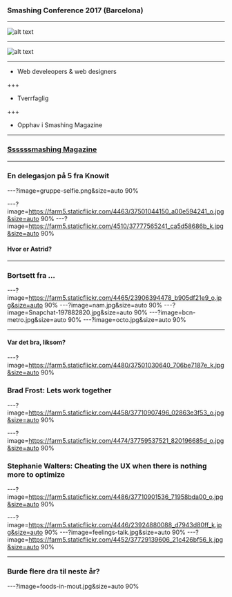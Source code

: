 ### Smashing Conference 2017 (Barcelona)

---

![alt text](../master/cat.png)

---

![alt text](../master/smashing-CAT.png)

---

* Web develeopers & web designers

+++
* Tverrfaglig

+++
* Opphav i Smashing Magazine


---

### [Ssssssmashing Magazine](https://www.smashingmagazine.com/)

---

### En delegasjon på 5 fra Knowit

---?image=gruppe-selfie.png&size=auto 90%

---?image=https://farm5.staticflickr.com/4463/37501044150_a00e594241_o.jpg&size=auto 90%
---?image=https://farm5.staticflickr.com/4510/37777565241_ca5d58686b_k.jpg&size=auto 90%

#### Hvor er Astrid?

---
### Bortsett fra ... 

---?image=https://farm5.staticflickr.com/4465/23906394478_b905df21e9_o.jpg&size=auto 90%
---?image=nam.jpg&size=auto 90%
---?image=Snapchat-197882820.jpg&size=auto 90%
---?image=bcn-metro.jpg&size=auto 90%
---?image=octo.jpg&size=auto 90%

---
#### Var det bra, liksom?

---?image=https://farm5.staticflickr.com/4480/37501030640_706be7187e_k.jpg&size=auto 90%
### Brad Frost: Lets work together
---?image=https://farm5.staticflickr.com/4458/37710907496_02863e3f53_o.jpg&size=auto 90%



---?image=https://farm5.staticflickr.com/4474/37759537521_820196685d_o.jpg&size=auto 90%
### Stephanie Walters: Cheating the UX when there is nothing more to optimize
---?image=https://farm5.staticflickr.com/4486/37710901536_71958bda00_o.jpg&size=auto 90%


---?image=https://farm5.staticflickr.com/4446/23924880088_d7943d80ff_k.jpg&size=auto 90%
---?image=feelings-talk.jpg&size=auto 90%
---?image=https://farm5.staticflickr.com/4452/37729139606_21c426bf56_k.jpg&size=auto 90%



---
### Burde flere dra til neste år?
 
---?image=foods-in-mout.jpg&size=auto 90%
